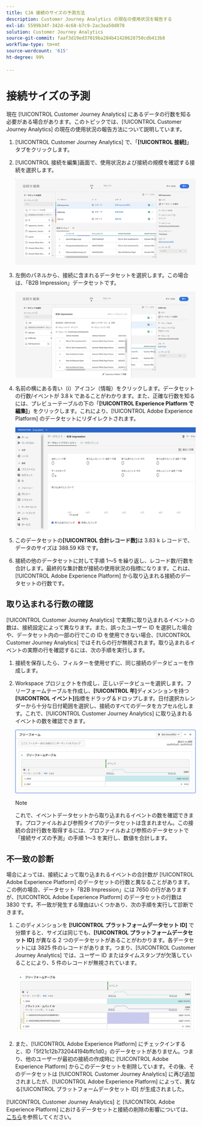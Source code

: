 ```yaml
---
title: CJA 接続のサイズの予測方法
description: Customer Journey Analytics の現在の使用状況を報告する
exl-id: 5599b34f-342d-4c68-b7c9-2ac3ea50d078
solution: Customer Journey Analytics
source-git-commit: faaf3d19ed37019ba284b41420628750cdb413b8
workflow-type: tm+mt
source-wordcount: '615'
ht-degree: 99%

---
```


# 接続サイズの予測

現在 [!UICONTROL Customer Journey Analytics] にあるデータの行数を知る必要がある場合があります。このトピックでは、[!UICONTROL Customer Journey Analytics] の現在の使用状況の報告方法について説明しています。

1. [!UICONTROL Customer Journey Analytics] で、「**[!UICONTROL 接続]**」タブをクリックします。
1. [!UICONTROL 接続を編集]画面で、使用状況および接続の規模を確認する接続を選択します。

   ![接続を編集](assets/edit-connection.png)

1. 左側のパネルから、接続に含まれるデータセットを選択します。この場合は、「B2B Impression」データセットです。

   ![データセット](assets/dataset.png)

1. 名前の横にある青い（i）アイコン（情報）をクリックします。データセットの行数/イベントが 3.8 k であることがわかります。また、正確な行数を知るには、プレビューテーブルの下の「**[!UICONTROL Experience Platform で編集]**」をクリックします。これにより、[!UICONTROL Adobe Experience Platform] のデータセットにリダイレクトされます。

   ![AEP データセット情報](assets/data-size.png)

1. このデータセットの&#x200B;**[!UICONTROL 合計レコード数]**&#x200B;は 3.83 k レコードで、データのサイズは 388.59 KB です。

1. 接続の他のデータセットに対して手順 1～5 を繰り返し、レコード数/行数を合計します。最終的な集計数が接続の使用状況の指標になります。これは、[!UICONTROL Adobe Experience Platform] から取り込まれる接続のデータセットの行数です。

## 取り込まれる行数の確認

[!UICONTROL Customer Journey Analytics] で実際に取り込まれるイベントの数は、接続設定によって異なります。また、誤ったユーザー ID を選択した場合や、データセット内の一部の行でこの ID を使用できない場合、[!UICONTROL Customer Journey Analytics] ではそれらの行が無視されます。取り込まれるイベントの実際の行を確認するには、次の手順を実行します。

1. 接続を保存したら、フィルターを使用せずに、同じ接続のデータビューを作成します。
1. Workspace プロジェクトを作成し、正しいデータビューを選択します。フリーフォームテーブルを作成し、**[!UICONTROL 年]**&#x200B;ディメンションを持つ&#x200B;**[!UICONTROL イベント]**&#x200B;指標をドラッグ＆ドロップします。日付選択カレンダーから十分な日付範囲を選択し、接続のすべてのデータをカプセル化します。これで、[!UICONTROL Customer Journey Analytics] に取り込まれるイベントの数を確認できます。

   ![Workspaceプロジェクト](assets/event-number.png)

   >[!NOTE]
   >
   >これで、イベントデータセットから取り込まれるイベントの数を確認できます。プロファイルおよび参照タイプのデータセットは含まれません。この接続の合計行数を取得するには、プロファイルおよび参照のデータセットで「接続サイズの予測」の手順 1～3 を実行し、数値を合計します。

## 不一致の診断

場合によっては、接続によって取り込まれるイベントの合計数が [!UICONTROL Adobe Experience Platform] のデータセットの行数と異なることがあります。この例の場合、データセット「B2B Impression」には 7650 の行がありますが、[!UICONTROL Adobe Experience Platform] のデータセットの行数は 3830 です。不一致が発生する理由はいくつかあり、次の手順を実行して診断できます。

1. このディメンションを **[!UICONTROL プラットフォームデータセット ID]** で分類すると、サイズは同じでも、**[!UICONTROL プラットフォームデータセット ID]** が異なる 2 つのデータセットがあることがわかります。各データセットには 3825 件のレコードがあります。つまり、[!UICONTROL Customer Journey Analytics] では、ユーザー ID またはタイムスタンプが欠落していることにより、5 件のレコードが無視されています。

   ![分類](assets/data-size2.png)

1. また、[!UICONTROL Adobe Experience Platform] にチェックインすると、ID「5f21c12b732044194bffc1d0」のデータセットがありません。つまり、他のユーザーが最初の接続の作成時に [!UICONTROL Adobe Experience Platform] からこのデータセットを削除しています。その後、そのデータセットは [!UICONTROL Customer Journey Analytics] に再び追加されましたが、[!UICONTROL Adobe Experience Platform] によって、異なる[!UICONTROL プラットフォームデータセット ID] が生成されました。

[!UICONTROL Customer Journey Analytics] と [!UICONTROL Adobe Experience Platform] におけるデータセットと接続の削除の影響については、[こちら](https://experienceleague.adobe.com/docs/analytics-platform/using/cja-overview/cja-faq.html?lang=ja-JP#implications-of-deleting-data-components)を参照してください。
